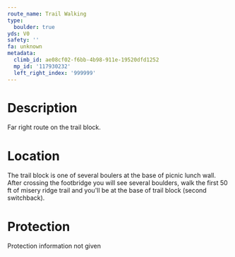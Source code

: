 ```yaml
---
route_name: Trail Walking
type:
  boulder: true
yds: V0
safety: ''
fa: unknown
metadata:
  climb_id: ae08cf02-f6bb-4b98-911e-19520dfd1252
  mp_id: '117930232'
  left_right_index: '999999'
---
```

# Description
Far right route on the trail block.

# Location
The trail block is one of several boulers at the base of picnic lunch wall. After crossing the footbridge you will see several boulders, walk the first 50 ft of misery ridge trail and you'll be at the base of trail block (second switchback).

# Protection
Protection information not given
